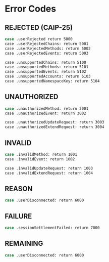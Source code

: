 # Error Codes

## REJECTED (CAIP-25)

```sh
case .userRejected return 5000
case .userRejectedChains: return 5001
case .userRejectedMethods: return 5002
case .userRejectedEvents: return 5003

case .unsupportedChains: return 5100
case .unsupportedMethods: return 5101
case .unsupportedEvents: return 5102
case .unsupportedAccounts: return 5103
case .unsupportedNamespaceKey: return 5104
```

## UNAUTHORIZED

```sh
case .unauthorizedMethod: return 3001
case .unauthorizedEvent: return 3002

case .unauthorizedUpdateRequest: return 3003
case .unauthorizedExtendRequest: return 3004
```

## INVALID

```sh
case .invalidMethod: return 1001
case .invalidEvent: return 1002

case .invalidUpdateRequest: return 1003
case .invalidExtendRequest: return 1004
```

## REASON

```sh
case .userDisconnected: return 6000
```

## FAILURE

```sh
case .sessionSettlementFailed: return 7000
```

## REMAINING

```sh
case .userDisconnected: return 6000
```
